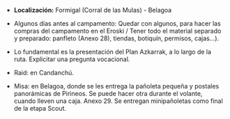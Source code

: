 [nombre]: <> (Campa Verano)
[sidebar]: <> (Campamento de Verano)
[icon]: <> (fa-mountain-sun)
[exit]: <> (exit)

- **Localización:** Formigal (Corral de las Mulas) - Belagoa
- Algunos días antes al campamento: Quedar con algunos, para hacer las compras del campamento en el Eroski / Tener todo el material separado y preparado: panfleto (Anexo 28), tiendas, botiquín, permisos, cajas...).

- Lo fundamental es la presentación del Plan Azkarrak, a lo largo de la ruta. Explicitar una pregunta vocacional.

- Raid: en Candanchú.

- Misa: en Belagoa, donde se les entrega la pañoleta pequeña y postales panorámicas de Pirineos. Se puede hacer otra durante el volante, cuando lleven una caja. Anexo 29. Se entregan minipañoletas como final de la etapa Scout.